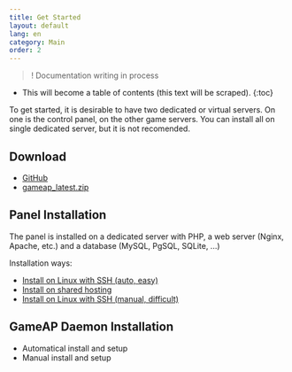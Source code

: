 ```yaml
---
title: Get Started
layout: default
lang: en
category: Main
order: 2
---
```


>! Documentation writing in process

* This will become a table of contents (this text will be scraped).
{:toc}

To get started, it is desirable to have two dedicated or virtual servers. On one is the control panel, on the other game servers. You can install all on single dedicated server, but it is not recomended.

## Download

* [GitHub](https://github.com/et-nik/gameap)
* [gameap_latest.zip](http://www.gameap.ru/gameap_latest.zip)

## Panel Installation

The panel is installed on a dedicated server with PHP, a web server (Nginx, Apache, etc.) and a database (MySQL, PgSQL, SQLite, ...)

Installation ways:

* [Install on Linux with SSH (auto, easy)](/en/auto_install.html)
* [Install on shared hosting](/en/shared_install.html)
* [Install on Linux with SSH (manual, difficult)](/en/manual_install.html)

## GameAP Daemon Installation

* Automatical install and setup
* Manual install and setup
